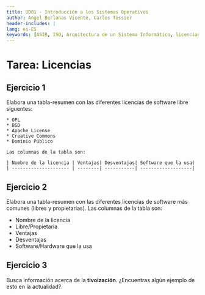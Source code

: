 ```yaml
---
title: UD01 - Introducción a los Sistemas Operativos
author: Angel Berlanas Vicente, Carlos Tessier
header-includes: |
lang: es-ES
keywords: [ASIR, ISO, Arquitectura de un Sistema Informático, licencias]
---
```


# Tarea: Licencias

## Ejercicio 1

Elabora una tabla-resumen con las diferentes licencias de software libre siguentes:

    * GPL
    * BSD
    * Apache License
    * Creative Commons
    * Dominio Público

    Las columnas de la tabla son:

    | Nombre de la licencia | Ventajas| Desventajas| Software que la usa|
    | --------------------- | --------| -----------| -------------------|


## Ejercicio 2

Elabora una tabla-resumen con las diferentes licencias de software más comunes (libres y propietarias). Las columnas de la tabla son:

* Nombre de la licencia
* Libre/Propietaria
* Ventajas
* Desventajas
* Software/Hardware que la usa

## Ejercicio 3

Busca información acerca de la **tivoización**. ¿Encuentras algún ejemplo de esto en la actualidad?.
